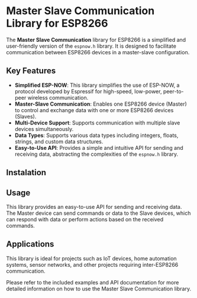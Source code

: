 # Master Slave Communication Library for ESP8266

The **Master Slave Communication** library for ESP8266 is a simplified and user-friendly version of the `espnow.h` library. It is designed to facilitate communication between ESP8266 devices in a master-slave configuration.

## Key Features

- **Simplified ESP-NOW**: This library simplifies the use of ESP-NOW, a protocol developed by Espressif for high-speed, low-power, peer-to-peer wireless communication.
- **Master-Slave Communication**: Enables one ESP8266 device (Master) to control and exchange data with one or more ESP8266 devices (Slaves).
- **Multi-Device Support**: Supports communication with multiple slave devices simultaneously.
- **Data Types**: Supports various data types including integers, floats, strings, and custom data structures.
- **Easy-to-Use API**: Provides a simple and intuitive API for sending and receiving data, abstracting the complexities of the `espnow.h` library.

## Instalation



## Usage

This library provides an easy-to-use API for sending and receiving data. The Master device can send commands or data to the Slave devices, which can respond with data or perform actions based on the received commands.

## Applications

This library is ideal for projects such as IoT devices, home automation systems, sensor networks, and other projects requiring inter-ESP8266 communication.

Please refer to the included examples and API documentation for more detailed information on how to use the Master Slave Communication library.
